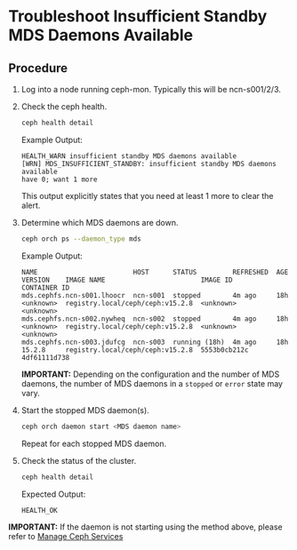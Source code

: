 # Troubleshoot Insufficient Standby MDS Daemons Available

## Procedure

1. Log into a node running ceph-mon. Typically this will be ncn-s001/2/3.

1. Check the ceph health.

   ```bash
   ceph health detail
   ```

   Example Output:

   ```screen
   HEALTH_WARN insufficient standby MDS daemons available
   [WRN] MDS_INSUFFICIENT_STANDBY: insufficient standby MDS daemons available
   have 0; want 1 more
   ```

   This output explicitly states that you need at least 1 more to clear the alert.

1. Determine which MDS daemons are down.

   ```bash
   ceph orch ps --daemon_type mds
   ```

   Example Output:

   ```screen
   NAME                        HOST      STATUS         REFRESHED  AGE  VERSION    IMAGE NAME                        IMAGE ID      CONTAINER ID
   mds.cephfs.ncn-s001.lhoocr  ncn-s001  stopped        4m ago     18h  <unknown>  registry.local/ceph/ceph:v15.2.8  <unknown>     <unknown>
   mds.cephfs.ncn-s002.nywheq  ncn-s002  stopped        4m ago     18h  <unknown>  registry.local/ceph/ceph:v15.2.8  <unknown>     <unknown>
   mds.cephfs.ncn-s003.jdufcg  ncn-s003  running (18h)  4m ago     18h  15.2.8     registry.local/ceph/ceph:v15.2.8  5553b0cb212c  4df61111d738
   ```

   **IMPORTANT:** Depending on the configuration and the number of MDS daemons, the number of MDS daemons in a `stopped` or `error` state may vary.

1. Start the stopped MDS daemon(s).

   ```bash
   ceph orch daemon start <MDS daemon name>
   ```

   Repeat for each stopped MDS daemon.

1. Check the status of the cluster.

   ```bash
   ceph health detail
   ```

   Expected Output:

   ```screen
   HEALTH_OK
   ```

**IMPORTANT:** If the daemon is not starting using the method above, please refer to [Manage Ceph Services](Manage_Ceph_Services.md)
